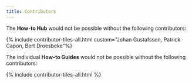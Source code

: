 ```yaml
---
title: Contributors
---
```


The **How-to Hub** would not be possible without the following contributors:

{% include contributor-tiles-all.html custom="Johan Gustafsson, Patrick Capon, Bert Droesbeke"%}

The individual **How-to Guides** would not be possible without the following contributors:

{% include contributor-tiles-all.html %}
